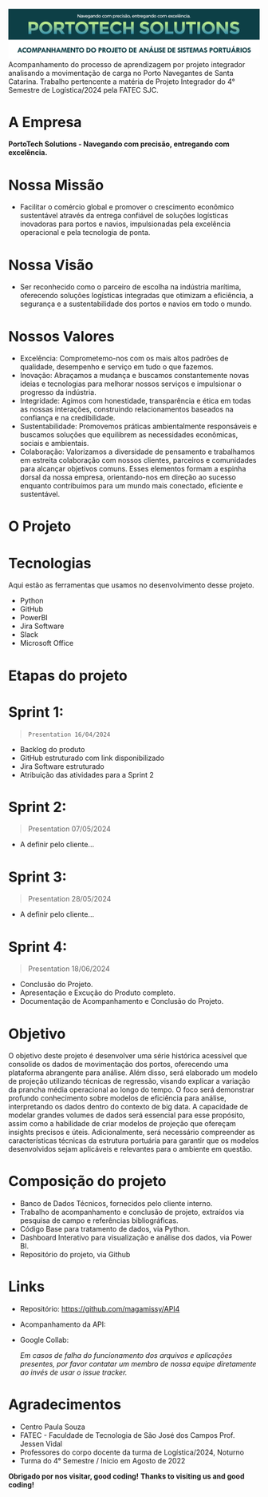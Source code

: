![magamissy](header.png)
Acompanhamento do processo de aprendizagem por projeto integrador analisando a movimentação de carga no Porto Navegantes de Santa Catarina. Trabalho pertencente a matéria de Projeto Integrador do 4° Semestre de Logística/2024 pela FATEC SJC.
 
# A Empresa 
**PortoTech Solutions - Navegando com precisão, entregando com excelência.**

# Nossa Missão
* Facilitar o comércio global e promover o crescimento econômico sustentável através da entrega confiável de soluções logísticas inovadoras para portos e navios, impulsionadas pela excelência operacional e pela tecnologia de ponta.

# Nossa Visão
* Ser reconhecido como o parceiro de escolha na indústria marítima, oferecendo soluções logísticas integradas que otimizam a eficiência, a segurança e a sustentabilidade dos portos e navios em todo o mundo.

# Nossos Valores
* Excelência: Comprometemo-nos com os mais altos padrões de qualidade, desempenho e serviço em tudo o que fazemos.
* Inovação: Abraçamos a mudança e buscamos constantemente novas ideias e tecnologias para melhorar nossos serviços e impulsionar o progresso da indústria.
* Integridade: Agimos com honestidade, transparência e ética em todas as nossas interações, construindo relacionamentos baseados na confiança e na credibilidade.
* Sustentabilidade: Promovemos práticas ambientalmente responsáveis e buscamos soluções que equilibrem as necessidades econômicas, sociais e ambientais.
* Colaboração: Valorizamos a diversidade de pensamento e trabalhamos em estreita colaboração com nossos clientes, parceiros e comunidades para alcançar objetivos comuns.
Esses elementos formam a espinha dorsal da nossa empresa, orientando-nos em direção ao sucesso enquanto contribuímos para um mundo mais conectado, eficiente e sustentável.


# O Projeto

# Tecnologias 
Aqui estão as ferramentas que usamos no desenvolvimento desse projeto.
 
* Python
* GitHub
* PowerBI 
* Jira Software
* Slack 
* Microsoft Office
 

# Etapas do projeto 
# Sprint 1:
>     Presentation 16/04/2024
* Backlog do produto​
* GitHub estruturado com link disponibilizado​
* Jira Software estruturado​
* Atribuição das atividades para a Sprint 2 


# Sprint 2:
>    Presentation 07/05/2024
* A definir pelo cliente...


# Sprint 3:
>    Presentation 28/05/2024
* A definir pelo cliente...


# Sprint 4:
>    Presentation 18/06/2024
* Conclusão do Projeto.
* Apresentação e Excução do Produto completo.
* Documentação de Acompanhamento e Conclusão do Projeto.



 
# Objetivo
 
O objetivo deste projeto é desenvolver uma série histórica acessível que consolide os dados de movimentação dos portos, oferecendo uma plataforma abrangente para análise. Além disso, será elaborado um modelo de projeção utilizando técnicas de regressão, visando explicar a variação da prancha média operacional ao longo do tempo. O foco será demonstrar profundo conhecimento sobre modelos de eficiência para análise, interpretando os dados dentro do contexto de big data. A capacidade de modelar grandes volumes de dados será essencial para esse propósito, assim como a habilidade de criar modelos de projeção que ofereçam insights precisos e úteis. Adicionalmente, será necessário compreender as características técnicas da estrutura portuária para garantir que os modelos desenvolvidos sejam aplicáveis e relevantes para o ambiente em questão.
 
 
# Composição do projeto
 
  - Banco de Dados Técnicos, fornecidos pelo cliente interno.
  - Trabalho de acompanhamento e conclusão de projeto, extraídos via pesquisa de campo e referências bibliográficas.
  - Código Base para tratamento de dados, via Python.
  -  Dashboard Interativo para visualização e análise dos dados, via Power BI.
  -  Repositório do projeto, via Github
 
 
# Links  
  - Repositório: https://github.com/magamissy/API4
  - Acompanhamento da API:
  - Google Collab: 

  
    _Em casos de falha do funcionamento dos arquivos e aplicações presentes, por favor contatar
 um membro de nossa equipe diretamente ao invés de usar o issue tracker._
 
 
# Agradecimentos
* Centro Paula Souza
* FATEC - Faculdade de Tecnologia de São José dos Campos Prof. Jessen Vidal
* Professores do corpo docente da turma de Logística/2024, Noturno
* Turma do 4° Semestre / Inicio em Agosto de 2022

**Obrigado por nos visitar, good coding!**
**Thanks to visiting us and good coding!**
